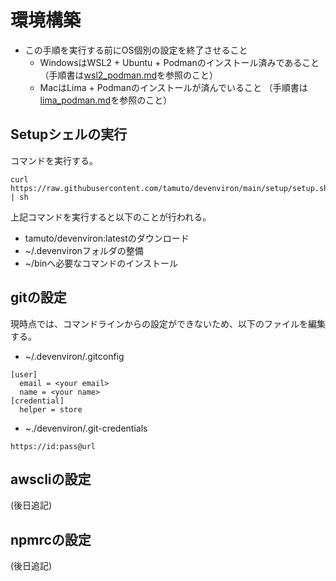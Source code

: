# 環境構築

* この手順を実行する前にOS個別の設定を終了させること
  * WindowsはWSL2 + Ubuntu + Podmanのインストール済みであること
  （手順書は[wsl2_podman.md](wsl2_podman.md)を参照のこと）
  * MacはLima + Podmanのインストールが済んでいること
  （手順書は[lima_podman.md](lima_podman.md)を参照のこと）

## Setupシェルの実行

コマンドを実行する。
```
curl https://raw.githubusercontent.com/tamuto/devenviron/main/setup/setup.sh | sh
```

上記コマンドを実行すると以下のことが行われる。
* tamuto/devenviron:latestのダウンロード
* ~/.devenvironフォルダの整備
* ~/binへ必要なコマンドのインストール

## gitの設定

現時点では、コマンドラインからの設定ができないため、以下のファイルを編集する。
* ~/.devenviron/.gitconfig
```
[user]
  email = <your email>
  name = <your name>
[credential]
  helper = store
```
* ~./devenviron/.git-credentials
```
https://id:pass@url
```

## awscliの設定

(後日追記)

## npmrcの設定

(後日追記)
